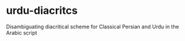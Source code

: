 # urdu-diacritcs
Disambiguating diacritical scheme for Classical Persian and Urdu in the Arabic script
